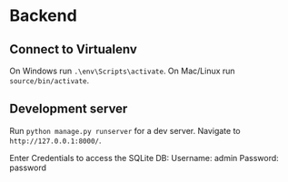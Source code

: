# Backend

## Connect to Virtualenv

On Windows run `.\env\Scripts\activate`.
On Mac/Linux run `source/bin/activate`.

## Development server

Run `python manage.py runserver` for a dev server. Navigate to `http://127.0.0.1:8000/`.

Enter Credentials to access the SQLite DB:
Username: admin
Password: password
